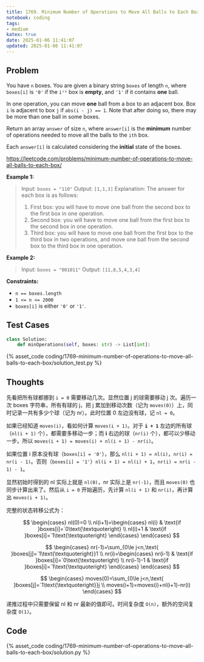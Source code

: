 ```yaml
---
title: 1769. Minimum Number of Operations to Move All Balls to Each Box
notebook: coding
tags:
- medium
katex: true
date: 2025-01-06 11:41:07
updated: 2025-01-06 11:41:07
---
```

## Problem

You have `n` boxes. You are given a binary string `boxes` of length `n`, where `boxes[i]` is `'0'` if the `iᵗʰ` box is **empty**, and `'1'` if it contains **one** ball.

In one operation, you can move **one** ball from a box to an adjacent box. Box `i` is adjacent to box `j` if `abs(i - j) == 1`. Note that after doing so, there may be more than one ball in some boxes.

Return an array `answer` of size `n`, where `answer[i]` is the **minimum** number of operations needed to move all the balls to the `ith` box.

Each `answer[i]` is calculated considering the **initial** state of the boxes.

<https://leetcode.com/problems/minimum-number-of-operations-to-move-all-balls-to-each-box/>

**Example 1:**

> Input: `boxes = "110"`
> Output: `[1,1,3]`
> Explanation: The answer for each box is as follows:
>
> 1) First box: you will have to move one ball from the second box to the first box in one operation.
> 2) Second box: you will have to move one ball from the first box to the second box in one operation.
> 3) Third box: you will have to move one ball from the first box to the third box in two operations, and move one ball from the second box to the third box in one operation.

**Example 2:**

> Input: `boxes = "001011"`
> Output: `[11,8,5,4,3,4]`

**Constraints:**

- `n == boxes.length`
- `1 <= n <= 2000`
- `boxes[i]` is either `'0'` or `'1'`.

## Test Cases

``` python
class Solution:
    def minOperations(self, boxes: str) -> List[int]:
```

{% asset_code coding/1769-minimum-number-of-operations-to-move-all-balls-to-each-box/solution_test.py %}

## Thoughts

先看把所有球都挪到 `i = 0` 需要移动几次。显然位置 j 的球需要移动 j 次。遍历一次 boxes 字符串，所有有球的 j，把 j 累加到移动次数（记为 `moves(0)`）上，同时记录一共有多少个球（记为 nr）。此时位置 0 左边没有球，记 `nl = 0`。

如果已经知道 `moves(i)`，看如何计算 `moves(i + 1)`。对于 **`i + 1`** 左边的所有球（`nl(i + 1)` 个），都需要多移动一步；而 **i** 右边的球（`nr(i)` 个），都可以少移动一步。所以 `moves(i + 1) = moves(i) + nl(i + 1) - nr(i)`。

如果位置 i 原本没有球（`boxes[i] = '0'`），那么 `nl(i + 1) = nl(i)`，`nr(i) = nr(i - 1)`。否则（`boxes[i] = '1'`）`nl(i + 1) = nl(i) + 1`，`nr(i) = nr(i - 1) - 1`。

显然初始时得到的 nl 实际上就是 `nl(0)`，nr 实际上是 `nr(-1)`，而且 `moves(0)` 也同步计算出来了。然后从 `i = 0` 开始遍历，先计算 `nl(i + 1)` 和 `nr(i)`，再计算出 `moves(i + 1)`。

完整的状态转移公式为：

$$
\begin{cases}
  nl(0)=0 \\
  nl(i+1)=\begin{cases}
    nl(i) & \text{if }boxes[i]=`0\text{\textquoteright} \\
    nl(i)+1 & \text{if }boxes[i]=`1\text{\textquoteright}
  \end{cases}
\end{cases}
$$

$$
\begin{cases}
  nr(-1)=\sum_{0\le j<n,\text{ }boxes[j]=`1\text{\textquoteright}}1 \\
  nr(i)=\begin{cases}
    nr(i-1) & \text{if }boxes[i]=`0\text{\textquoteright} \\
    nr(i-1)-1 & \text{if }boxes[i]=`1\text{\textquoteright}
  \end{cases}
\end{cases}
$$

$$
\begin{cases}
  moves(0)=\sum_{0\le j<n,\text{ }boxes[j]=`1\text{\textquoteright}}j \\
  moves(i+1)=moves(i)+nl(i+1)-nr(i)
\end{cases}
$$

递推过程中只需要保留 nl 和 nr 最新的值即可。时间复杂度 `O(n)`，额外的空间复杂度 `O(1)`。

## Code

{% asset_code coding/1769-minimum-number-of-operations-to-move-all-balls-to-each-box/solution.py %}

